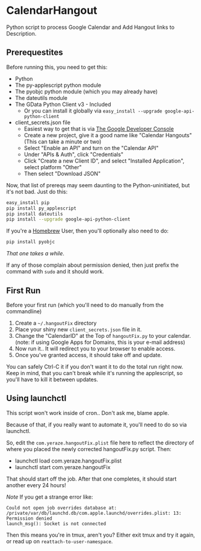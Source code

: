 **CalendarHangout**
===============

Python script to process Google Calendar and Add Hangout links to Description.


Prerequestites
-------
Before running this, you need to get this:

* Python
* The py-applescript python module
* The pyobjc python module (which you may already have)
* The dateutils module
* The GData Python Client v3 - Included
	* Or you can install it globally via `easy_install --upgrade google-api-python-client`
* client_secrets.json file
	* Easiest way to get that is via [The Google Developer Console](https://console.developers.google.com/project)
	* Create a new project, give it a good name like "Calendar Hangouts" (This can take a minute or two)
	* Select "Enable an API" and turn on the "Calendar API"
	* Under "APIs & Auth", click "Credentials"
	* Click "Create a new Client ID", and select "Installed Application", select platform "Other"
	* Then select "Download JSON" 

Now, that list of prereqs may seem daunting to the Python-uninitiated, but it's not bad.  Just do this:

```bash
easy_install pip
pip install py_applescript
pip install dateutils
pip install --upgrade google-api-python-client

```

If you're a [Homebrew](http://brew.sh) User, then you'll optionally also need to do:
```bash
pip install pyobjc
```
_That one takes a while_.

If any of those complain about permission denied, then just prefix the command with `sudo` and it should work.

First Run
---------
Before  your first run (which you'll need to do manually from the commandline)

1. Create a `~/.hangoutFix` directory
2. Place your shiny new `client_secrets.json` file in it.
3. Change the "CalendarID" at the Top of `hangoutFix.py` to your calendar. (note: if using Google Apps for Domains, this is your e-mail address)
4. Now run it.. It will redirect you to your browser to enable access.
5. Once you've granted access, it should take off and update.

You can safely Ctrl-C it if you don't want it to do the total run right now.  Keep in mind, that you can't
break while it's running the applescript, so you'll have to kill it between updates.

Using launchctl
---------------
This script won't work inside of cron.. Don't ask me, blame apple.

Because of that, if you really want to automate it, you'll need to do so via launchctl.

So, edit the `com.yeraze.hangoutFix.plist` file here to reflect the directory of where
you placed the newly corrected hangoutFix.py script.  Then:

* launchctl load com.yeraze.hangoutFix.plist
* launchctl start com.yeraze.hangoutFix

That should start off the job.  After that one completes, it should start another every 24 hours!

*Note* If you get a strange error like:
```
Could not open job overrides database at: /private/var/db/launchd.db/com.apple.launchd/overrides.plist: 13: Permission denied
launch_msg(): Socket is not connected
```
Then this means you're in tmux, aren't you?  Either exit tmux and try it again, or read up on `reattach-to-user-namespace`.
